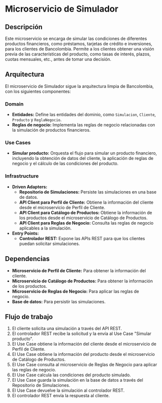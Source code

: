 # Microservicio de Simulador

## Descripción

Este microservicio se encarga de simular las condiciones de diferentes productos financieros, como préstamos, tarjetas de crédito e inversiones, para los clientes de Bancolombia. Permite a los clientes obtener una visión previa de las características del producto, como tasas de interés, plazos, cuotas mensuales, etc., antes de tomar una decisión.

## Arquitectura

El microservicio de Simulador sigue la arquitectura limpia de Bancolombia, con los siguientes componentes:

### Domain

* **Entidades:** Define las entidades del dominio, como `Simulacion`, `Cliente`, `Producto` y `ReglaNegocio`.
* **Reglas de negocio:** Implementa las reglas de negocio relacionadas con la simulación de productos financieros.

### Use Cases

* **Simular producto:**  Orquesta el flujo para simular un producto financiero, incluyendo la obtención de datos del cliente, la aplicación de reglas de negocio y el cálculo de las condiciones del producto.

### Infrastructure

* **Driven Adapters:**
    * **Repositorio de Simulaciones:**  Persiste las simulaciones en una base de datos.
    * **API Client para Perfil de Cliente:**  Obtiene la información del cliente desde el microservicio de Perfil de Cliente.
    * **API Client para Catálogo de Productos:** Obtiene la información de los productos desde el microservicio de Catálogo de Productos.
    * **API Client para Reglas de Negocio:** Consulta las reglas de negocio aplicables a la simulación.
* **Entry Points:**
    * **Controlador REST:**  Expone las APIs REST para que los clientes puedan solicitar simulaciones.

## Dependencias

* **Microservicio de Perfil de Cliente:**  Para obtener la información del cliente.
* **Microservicio de Catálogo de Productos:** Para obtener la información de los productos.
* **Microservicio de Reglas de Negocio:** Para aplicar las reglas de negocio.
* **Base de datos:** Para persistir las simulaciones.

##  Flujo de trabajo

1.  El cliente solicita una simulación a través del API REST.
2.  El controlador REST recibe la solicitud y la envía al Use Case "Simular producto".
3.  El Use Case obtiene la información del cliente desde el microservicio de Perfil de Cliente.
4.  El Use Case obtiene la información del producto desde el microservicio de Catálogo de Productos.
5.  El Use Case consulta al microservicio de Reglas de Negocio para aplicar las reglas de negocio.
6.  El Use Case calcula las condiciones del producto simulado.
7.  El Use Case guarda la simulación en la base de datos a través del Repositorio de Simulaciones.
8.  El Use Case devuelve la simulación al controlador REST.
9.  El controlador REST envía la respuesta al cliente.

